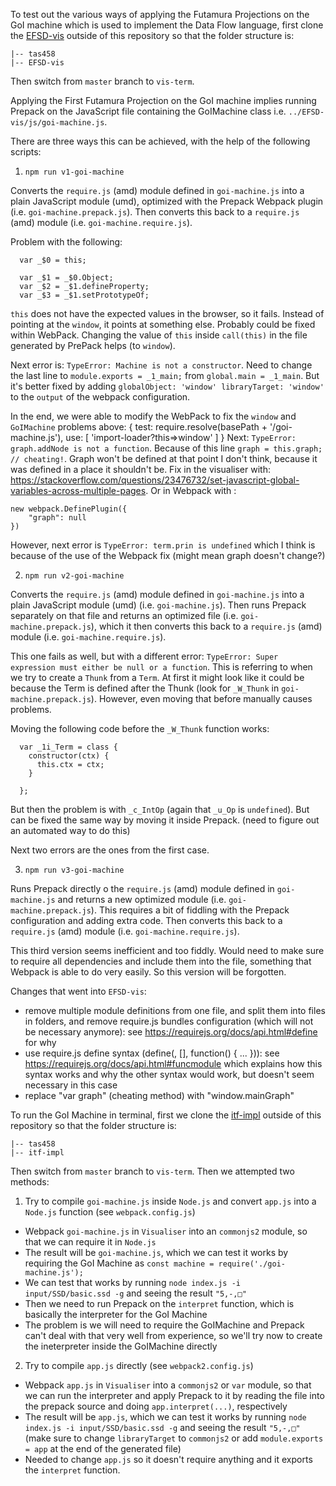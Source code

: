 To test out the various ways of applying the Futamura Projections on the GoI machine which is used to implement the Data Flow language, first clone the [EFSD-vis](https://github.com/sanduteo95/EFSD-vis) outside of this repository so that the folder structure is:
```
|-- tas458
|-- EFSD-vis
```
Then switch from `master` branch to `vis-term`.

Applying the First Futamura Projection on the GoI machine implies running Prepack on the JavaScript file containing the GoIMachine class i.e. `../EFSD-vis/js/goi-machine.js`. 

There are three ways this can be achieved, with the help of the following scripts:
1. `npm run v1-goi-machine`

Converts the `require.js` (amd) module defined in `goi-machine.js` into a plain JavaScript module (umd), optimized with the Prepack Webpack plugin (i.e. `goi-machine.prepack.js`). Then converts this back to a `require.js` (amd) module (i.e. `goi-machine.require.js`).

Problem with the following:
```
  var _$0 = this;

  var _$1 = _$0.Object;
  var _$2 = _$1.defineProperty;
  var _$3 = _$1.setPrototypeOf;
```

`this` does not have the expected values in the browser, so it fails. Instead of pointing at the `window`, it points at something else. Probably could be fixed within WebPack. Changing the value of `this` inside `call(this)` in the file generated by PrePack helps (to `window`).

Next error is: `TypeError: Machine is not a constructor`. Need to change the last line to `module.exports = _1_main;` from `global.main = _1_main`. But it's better fixed by adding `globalObject: 'window' libraryTarget: 'window'` to the `output` of the webpack configuration.

In the end, we were able to modify the WebPack to fix the `window` and `GoIMachine` problems above:
{
    test: require.resolve(basePath + '/goi-machine.js'),
    use: [
        'import-loader?this=>window'
    ]
}
Next: `TypeError: graph.addNode is not a function`. Because of this line `graph = this.graph; // cheating!`. Graph won't be defined at that point I don't think, because it was defined in a place it shouldn't be. Fix in the visualiser with: https://stackoverflow.com/questions/23476732/set-javascript-global-variables-across-multiple-pages. Or in Webpack with :
```
new webpack.DefinePlugin({
    "graph": null
})
```

However, next error is `TypeError: term.prin is undefined` which I think is because of the use of the Webpack fix (might mean graph doesn't change?)

2. `npm run v2-goi-machine`

Converts the `require.js` (amd) module defined in `goi-machine.js` into a plain JavaScript module (umd) (i.e. `goi-machine.js`). Then runs Prepack separately on that file and returns an optimized file (i.e. `goi-machine.prepack.js`), which it then converts this back to a `require.js` (amd) module (i.e. `goi-machine.require.js`).

This one fails as well, but with a different error: `TypeError: Super expression must either be null or a function`. This is referring to when we try to create a `Thunk` from a `Term`. At first it might look like it could be because the Term is defined after the Thunk (look for `_W_Thunk` in `goi-machine.prepack.js`). However, even moving that before manually causes problems.

Moving the following code before the `_W_Thunk` function works:
```
  var _1i_Term = class {
    constructor(ctx) {
      this.ctx = ctx;
    }

  };
```
But then the problem is with `_c_IntOp` (again that `_u_Op` is `undefined`). But can be fixed the same way by moving it inside Prepack. (need to figure out an automated way to do this)

Next two errors are the ones from the first case.

3. `npm run v3-goi-machine`

Runs Prepack directly o the `require.js` (amd) module defined in `goi-machine.js` and returns a new optimized module (i.e. `goi-machine.prepack.js`). This requires a bit of fiddling with the Prepack configuration and adding extra code. Then converts this back to a `require.js` (amd) module (i.e. `goi-machine.require.js`).

This third version seems inefficient and too fiddly. Would need to make sure to require all dependencies and include them into the file, something that Webpack is able to do very easily. So this version will be forgotten.

Changes that went into `EFSD-vis`:
- remove multiple module definitions from one file, and split them into files in folders, and remove require.js bundles configuration (which will not be necessary anymore): see https://requirejs.org/docs/api.html#define for why
- use require.js define syntax (define(<name>, [<deps>], function(<deps class names>) { ... })): see https://requirejs.org/docs/api.html#funcmodule which explains how this syntax works and why the other syntax would work, but doesn't seem necessary in this case
- replace "var graph" (cheating method) with "window.mainGraph"

To run the GoI Machine in terminal, first we clone the [itf-impl](https://git.cs.bham.ac.uk/wtc488/itf-impl) outside of this repository so that the folder structure is:
```
|-- tas458
|-- itf-impl
```
Then switch from `master` branch to `vis-term`. Then we attempted two methods:

1. Try to compile `goi-machine.js` inside `Node.js` and convert `app.js` into a `Node.js` function (see `webpack.config.js`)
- Webpack `goi-machine.js` in `Visualiser` into an `commonjs2` module, so that we can require it in `Node.js`
- The result will be `goi-machine.js`, which we can test it works by requiring the GoI Machine as `const machine = require('./goi-machine.js');`
- We can test that works by running `node index.js -i input/SSD/basic.ssd -g` and seeing the result `"5,-,□"`
- Then we need to run Prepack on the `interpret` function, which is basically the interpreter for the GoI Machine
- The problem is we will need to require the GoIMachine and Prepack can't deal with that very well from experience, so we'll try now to create the ineterpreter inside the GoIMachine directly

2. Try to compile `app.js` directly (see `webpack2.config.js`)
- Webpack `app.js` in `Visualiser` into a `commonjs2` or `var` module, so that we can run the interpreter and  apply Prepack to it by reading the file into the prepack source and doing `app.interpret(...)`, respectively
- The result will be `app.js`, which we can test it works by running `node index.js -i input/SSD/basic.ssd -g` and seeing the result `"5,-,□"` (make sure to change `libraryTarget` to `commonjs2` or add `module.exports = app` at the end of the generated file)
- Needed to change `app.js` so it doesn't require anything and it exports the `interpret` function.

